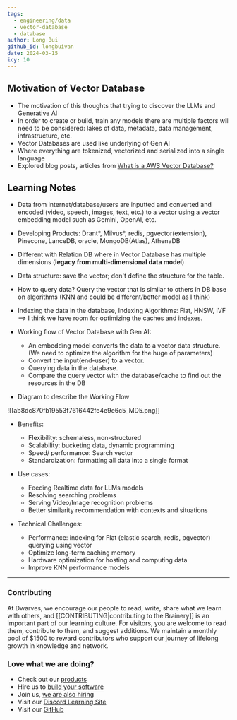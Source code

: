 ```yaml
---
tags:
  - engineering/data
  - vector-database
  - database
author: Long Bui
github_id: longbuivan
date: 2024-03-15
icy: 10
---
```


## Motivation of Vector Database

- The motivation of this thoughts that trying to discover the LLMs and Generative AI
- In order to create or build, train any models there are multiple factors will need to be considered: lakes of data, metadata, data management, infrastructure, etc.
- Vector Databases are used like underlying of Gen AI
- Where everything are tokenized, vectorized and serialized into a single language
- Explored blog posts, articles from [What is a AWS Vector Database?](https://aws.amazon.com/what-is/vector-databases/)

## Learning Notes

- Data from internet/database/users are inputted and converted and encoded (video, speech, images, text, etc.) to a vector using a vector embedding model such as Gemini, OpenAI, etc.
- Developing Products: Drant*, Milvus*, redis, pgvector(extension), Pinecone, LanceDB, oracle, MongoDB(Atlas), AthenaDB
- Different with Relation DB where in Vector Database has multiple dimensions (**legacy from multi-dimensional data mode**l)
- Data structure: save the vector; don't define the structure for the table.
- How to query data? Query the vector that is similar to others in DB base on algorithms (KNN and could be different/better model as I think)
- Indexing the data in the database, Indexing Algorithms: Flat, HNSW, IVF ==> I think we have room for optimizing the caches and indexes.

- Working flow of Vector Database with Gen AI:
  - An embedding model converts the data to a vector data structure. (We need to optimize the algorithm for the huge of parameters)
  - Convert the input(end-user) to a vector.
  - Querying data in the database.
  - Compare the query vector with the database/cache to find out the resources in the DB

- Diagram to describe the Working Flow

![[ab8dc870fb19553f7616442fe4e9e6c5_MD5.png]]

- Benefits:
  - Flexibility: schemaless, non-structured
  - Scalability: bucketing data, dynamic programming
  - Speed/ performance: Search vector
  - Standardization: formatting all data into a single format

- Use cases:
  - Feeding Realtime data for LLMs models
  - Resolving searching problems
  - Serving Video/Image recognition problems
  - Better similarity recommendation with contexts and situations

- Technical Challenges:
  - Performance: indexing for Flat (elastic search, redis, pgvector) querying using vector
  - Optimize long-term caching memory
  - Hardware optimization for hosting and computing data
  - Improve KNN performance models

---

<!-- cta -->

### Contributing
At Dwarves, we encourage our people to read, write, share what we learn with others, and [[CONTRIBUTING|contributing to the Brainery]] is an important part of our learning culture. For visitors, you are welcome to read them, contribute to them, and suggest additions. We maintain a monthly pool of $1500 to reward contributors who support our journey of lifelong growth in knowledge and network.

### Love what we are doing?
- Check out our [products](https://superbits.co)
- Hire us to [build your software](https://d.foundation)
- Join us, [we are also hiring](https://github.com/dwarvesf/WeAreHiring)
- Visit our [Discord Learning Site](https://discord.gg/dzNBpNTVEZ)
- Visit our [GitHub](https://github.com/dwarvesf)